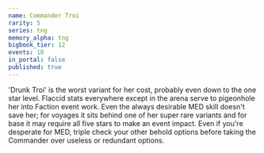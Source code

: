 ```yaml
---
name: Commander Troi
rarity: 5
series: tng
memory_alpha: tng
bigbook_tier: 12
events: 10
in_portal: false
published: true
---
```


'Drunk Troi' is the worst variant for her cost, probably even down to the one star level. Flaccid stats everywhere except in the arena serve to pigeonhole her into Faction event work. Even the always desirable MED skill doesn't save her; for voyages it sits behind one of her super rare variants and for base it may require all five stars to make an event impact. Even if you're desperate for MED, triple check your other behold options before taking the Commander over useless or redundant options.
